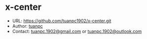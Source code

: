 # x-center
* URL:  https://github.com/tuanpc1902/x-center.git
* Author: [tuanpc](https://github.com/tuanpc1902)
* Contact: [tuanpc.1902@gmail.com](mailto:tuanpc.1902@gmail.com) or [tuanpc.1902@outlook.com](mailto:tuanpc.1902@outlook.com)